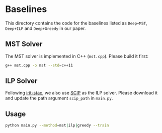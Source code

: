 # Baselines

This directory contains the code for the baselines listed as `Deep+MST`, `Deep+ILP` and `Deep+Greedy` in our paper.

## MST Solver

The MST solver is implemented in C++ (`mst.cpp`). Please build it first:

```bash
g++ mst.cpp -o mst --std=c++11
```

## ILP Solver

Following [irit-stac](https://github.com/irit-melodi/irit-stac), we also use [SCIP](https://www.scipopt.org/) as the ILP solver. Please download it and update the path argument `scip_path` in `main.py`.

## Usage

```bash
python main.py --method=mst|ilp|greedy --train
```
